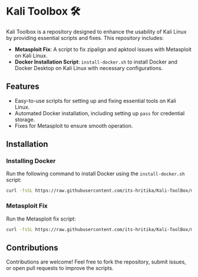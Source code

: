 # Kali Toolbox 🛠️

Kali Toolbox is a repository designed to enhance the usability of Kali Linux by providing essential scripts and fixes. This repository includes:

- **Metasploit Fix**: A script to fix zipalign and apktool issues with Metasploit on Kali Linux.
- **Docker Installation Script**: `install-docker.sh` to install Docker and Docker Desktop on Kali Linux with necessary configurations.

## Features 
- Easy-to-use scripts for setting up and fixing essential tools on Kali Linux.
- Automated Docker installation, including setting up `pass` for credential storage.
- Fixes for Metasploit to ensure smooth operation.

## Installation

### Installing Docker

Run the following command to install Docker using the `install-docker.sh` script:

```bash
curl -fsSL https://raw.githubusercontent.com/its-hritika/Kali-ToolBox/main/Install-Docker.sh | sudo bash
```

### Metasploit Fix

Run the Metasploit fix script:

```bash
curl -fsSL https://raw.githubusercontent.com/its-hritika/Kali-ToolBox/main/Fix-MetaSploit.sh | bash
```


## Contributions
Contributions are welcome! Feel free to fork the repository, submit issues, or open pull requests to improve the scripts.


